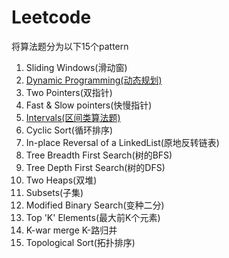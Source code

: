 # Leetcode
将算法题分为以下15个pattern

1. Sliding Windows(滑动窗)
2. [Dynamic Programming(动态规划)](DynamicProgramming)
3. Two Pointers(双指针)
4. Fast & Slow pointers(快慢指针)
5. [Intervals(区间类算法题)](Intervals)
6. Cyclic Sort(循环排序)
7. In-place Reversal of a LinkedList(原地反转链表)
8. Tree Breadth First Search(树的BFS)
9. Tree Depth First Search(树的DFS)
10. Two Heaps(双堆)
11. Subsets(子集)
12. Modified Binary Search(变种二分)
13. Top 'K' Elements(最大前K个元素)
14. K-war merge K-路归并
15. Topological Sort(拓扑排序)